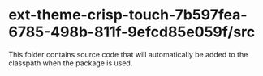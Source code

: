 # ext-theme-crisp-touch-7b597fea-6785-498b-811f-9efcd85e059f/src

This folder contains source code that will automatically be added to the classpath when
the package is used.
